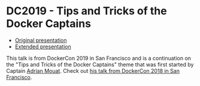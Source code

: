 # DC2019 - Tips and Tricks of the Docker Captains

- [Original presentation](https://sudo-bmitch.github.io/presentations/dc2019/tips-and-tricks-of-the-captains.html)
- [Extended presentation](https://sudo-bmitch.github.io/presentations/dc2019/tips-and-tricks-of-the-captains-extended.html)

This talk is from DockerCon 2019 in San Francisco and is a continuation on the
"Tips and Tricks of the Docker Captains" theme that was first started by
Captain [Adrian Mouat](https://twitter.com/adrianmouat). Check out [his talk
from DockerCon 2018 in San Francisco](https://drive.google.com/file/d/1RBAl2PfTnn-IZWzQEoiISaXh4GQOpjxL/view).

